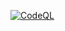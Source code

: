 [![CodeQL](https://github.com/Enemy-Horizon/Doomsday-1.0.0/actions/workflows/codeql-analysis.yml/badge.svg)](https://github.com/Enemy-Horizon/Doomsday-1.0.0/actions/workflows/codeql-analysis.yml)
